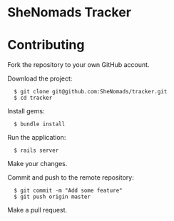 # SheNomads Tracker

# Contributing

Fork the repository to your own GitHub account.

Download the project:

```
  $ git clone git@github.com:SheNomads/tracker.git
  $ cd tracker
```

Install gems:

```
  $ bundle install
```

Run the application:

```
  $ rails server
```

Make your changes.

Commit and push to the remote repository:

```
  $ git commit -m "Add some feature"
  $ git push origin master
```

Make a pull request.
